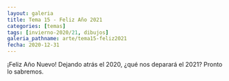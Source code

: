 ```yaml
---
layout: galeria
title: Tema 15 - Feliz Año 2021
categories: [temas]
tags: [invierno-2020/21, dibujos]
galeria_pathname: arte/tema15-feliz2021
fecha: 2020-12-31
---
```


¡Feliz Año Nuevo! Dejando atrás el 2020, ¿qué nos deparará el 2021? Pronto lo sabremos.
